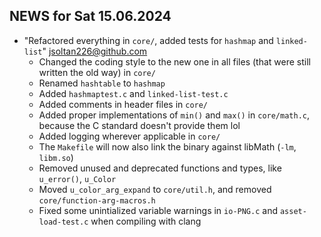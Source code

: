 ## NEWS for Sat 15.06.2024

* "Refactored everything in `core/`, added tests for `hashmap` and `linked-list`" <jsoltan226@github.com>
    * Changed the coding style to the new one in all files (that were still written the old way) in `core/`
    * Renamed `hashtable` to `hashmap`
    * Added `hashmaptest.c` and `linked-list-test.c`
    * Added comments in header files in `core/`
    * Added proper implementations of `min()` and `max()` in `core/math.c`, because the C standard doesn't provide them lol
    * Added logging wherever applicable in `core/`
    * The `Makefile` will now also link the binary against libMath (`-lm`, `libm.so`)
    * Removed unused and deprecated functions and types, like `u_error()`, `u_Color`
    * Moved `u_color_arg_expand` to `core/util.h`, and removed `core/function-arg-macros.h`
    * Fixed some unintialized variable warnings in `io-PNG.c` and `asset-load-test.c` when compiling with clang
